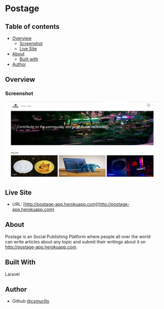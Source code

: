 # Postage

## Table of contents

- [Overview](#overview)
  - [Screenshot](#screenshot)
  - [Live Site](#live-site)
- [About](#about)
  - [Built with](#built-with)
- [Author](#author)

## Overview

### Screenshot

![](./screenshot.png)

## Live Site

- URL: [http://postage-app.herokuapp.com](http://postage-app.herokuapp.com)

## About
Postage is an Social Publishing Platform where people all over the world can write articles about any topic and submit their writings about it on http://postage-app.herokuapp.com.

## Built With

Laravel

## Author

- Github [@csmurillo](https://github.com/csmurillo)
